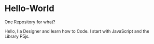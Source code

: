 # Hello-World
One Repository for what?

Hello, 
I a Designer and learn how to Code. I start with JavaScript and the Library P5js.
